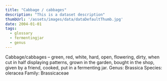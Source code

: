 ```yaml
---
title: "Cabbage / cabbages"
description: "This is a dataset description"
thumbUrl: '/assets/images/data/dataDefaultThumb.jpg'
date: 2004-01-01
tags:
  - glossary
  - fermentingjar
  - genus
---
```


Cabbage/cabbages – green, red, white, hard, open, flowering, dirty, when cut in half displaying patterns, grown in the garden, bought in the shop, given by a friend, cooked, put in a fermenting jar.
Genus: Brassica Species: oleracea Family: Brassicaceae
